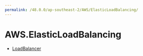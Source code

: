 ```yaml
---
permalink: /48.0.0/ap-southeast-2/AWS/ElasticLoadBalancing/
---
```


# AWS.ElasticLoadBalancing



* [LoadBalancer](LoadBalancer.md)